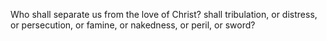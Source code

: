 Who shall separate us from the love of Christ? shall tribulation, or distress, or persecution, or famine, or nakedness, or peril, or sword?
